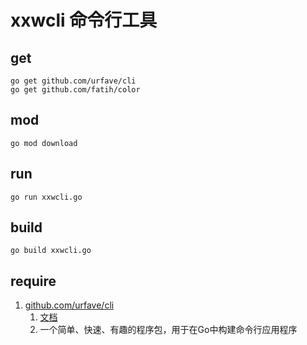 # xxwcli 命令行工具

## get

```shell
go get github.com/urfave/cli
go get github.com/fatih/color
```

## mod

```shell
go mod download
```

## run

```shell
go run xxwcli.go
```

## build

```shell
go build xxwcli.go
```

## require

1. [github.com/urfave/cli](https://github.com/urfave/cli)
    1. [文档](https://cli.urfave.org)
    2. 一个简单、快速、有趣的程序包，用于在Go中构建命令行应用程序
